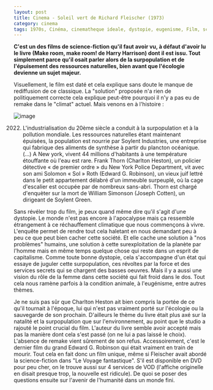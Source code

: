 ```yaml
---
layout: post
title: Cinema - Soleil vert de Richard Fleischer (1973)
category: cinema
tags: 1970s, Cinéma, cinematheque ideale, dystopie, eugenisme, Film, science fiction, surpopulation
---
```

**C'est un des films de science-fiction qu'il faut avoir vu, à défaut d'avoir lu le livre (Make room, make room! de Harry Harrison) dont il est issu. Tout simplement parce qu'il osait parler alors de la surpopulation et de l'épuisement des ressources naturelles, bien avant que l'écologie devienne un sujet majeur.**

Visuellement, le film est daté et cela explique sans doute le manque de rediffusion de ce classique. La "solution" proposée n'a rien de politiquement correcte cela explique peut-être pourquoi il n'y a pas eu de remake dans le "climat" actuel. Mais venons en à l'histoire : 

![image](https://cheziceman.files.wordpress.com/2019/04/soylentgreen.jpeg)

2022. L'industrialisation du 20ème siècle a conduit à la surpopulation et à la pollution mondiale. Les ressources naturelles étant maintenant épuisées, la population est nourrie par Soylent Industries, une entreprise qui fabrique des aliments de synthèse à partir du plancton océanique. (...) A New york, vivent 44 millions d'habitants à une température étouffante où l'eau est rare. Frank Thorn (Charlton Heston), un policier détective « de premier ordre » du New York Police Department, vit avec son ami Solomon « Sol » Roth (Edward G. Robinson), un vieux juif lettré dans le petit appartement délabré d'un immeuble surpeuplé, où la cage d'escalier est occupée par de nombreux sans-abri. Thorn est chargé d'enquèter sur la mort de William Simonson (Joseph Cotten), un dirigeant de Soylent Green. 

Sans révéler trop du film, je peux quand même dire qu'il s'agit d'une dystopie. Le monde n'est pas encore à l'apocalypse mais ça ressemble étrangement à ce réchauffement climatique que nous commençons à vivre. L'enquête permet de rendre tout cela haletant en nous demandant peu à peu ce que peut bien cacher cette société.  Et elle cache une solution à "nos problèmes" humains, une solution  à cette surexploitation de la planète par l'homme mais en même temps quelque chose qui reste dans un esprit de capitalisme. Comme toute bonne dystopie, cela s'accompagne d'un état qui essaye de juguler cette surpopulation, ces révoltes par la force et des services secrets qui se chargent des basses oeuvres. Mais il y a aussi une vision du rôle de la femme dans cette société qui fait froid dans le dos. Tout cela nous ramène parfois à la condition animale, à l'eugénisme, entre autres thèmes. 

Je ne suis pas sûr que Charlton Heston ait bien compris la portée de ce qu'il tournait à l'époque, lui qui n'est pas vraiment porté sur l'écologie ou la sauvegarde de son prochain. D'ailleurs le thème du livre était plus axé sur la natalité et la surpopulation que sur l'environnement, au point que le studio a rajouté le point crucial du film. L'auteur du livre semble avoir accepté mais pas la manière dont cela s'est passé (on ne lui a pas laissé le choix). L'absence de remake vient sûrement de son refus. Accessoirement, c'est le dernier film du grand Edward G. Robinson qui était vraiment en train de mourir.  Tout cela en fait donc un film unique, même si Fleischer avait abordé la science-fiction dans "Le Voyage fantastique". S'il est disponible en DVD pour peu cher, on le trouve aussi sur 4 services de VOD (l'affiche originelle en disait presque trop, la nouvelle est ridicule). De quoi se poser des questions ensuite sur l'avenir de l'humanité dans un monde fini. 

